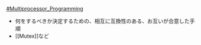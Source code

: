 [#Multiprocessor_Programming](Multiprocessor_Programming)
- 何をするべきか決定するための、相互に互換性のある、お互いが合意した手順
- [[Mutex]]など
